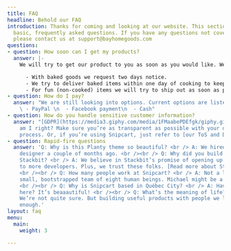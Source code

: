 ```yaml
---
title: FAQ
headline: Behold our FAQ
introduction: Thanks for coming and looking at our website. This section will cover
  basic, frequently asked questions. If you have any questions not covered in this
  please contact us at support@bayhomegoods.com
questions:
- question: How soon can I get my products?
  answer: |-
    We will try to get our product to you as soon as you would like. We request two days notice in case we are out of town or have something going on that doesn't allow us to deliver right away.

      - With baked goods we request two days notice.
      - We try to deliver baked items within one day of cooking to keep as fresh as possible.
      - For fun (non-cooked) items we will try to ship out as soon as possible. Expect at least three days for item to get to you.
- question: How do I pay?
  answer: "We are still looking into options. Current options are listed below:\n\n
    \ - PayPal \n  - Facebook payment\n  - Cash"
- question: How do you handle sensitive customer information?
  answer: "[GDPR](https://media3.giphy.com/media/1FMaabePDEfgk/giphy.gif?cid=790b76115d1fc3ed7656643632f4131f&rid=giphy.gif),
    am I right? Make sure you’re as transparent as possible with your data handling
    process. Or, if you’re using Snipcart, just refer to [our ToS and DPA](http://bit.ly/2YJwlyt)."
- question: Rapid-fire questions
  answer: 'Q: Why is this Planty theme so beautiful? <br /> A: We hired our first
    designer a couple of months ago. <br /><br /> Q: Why did you build a theme for
    Stackbit? <br /> A: We believe in Stackbit’s promise of opening up the JAMstack
    to more developers. Plus, we trust these folks. [Read more about Stackbit](http://bit.ly/2YAvGix).
    <br /><br /> Q: How many people work at Snipcart? <br /> A: Not a lot! We’re a
    small, bootstrapped team of eight human beings. Michael might be a robot, though.
    <br /><br /> Q: Why is Snipcart based in Québec City? <br /> A: Have you been
    here? It’s beaaautiful! <br /><br /> Q: What’s the meaning of life? <br /> A:
    We’re not quite sure. But building useful products with people we love feels meaningful
    enough.'
layout: faq
menu:
  main:
    weight: 3

---
```

